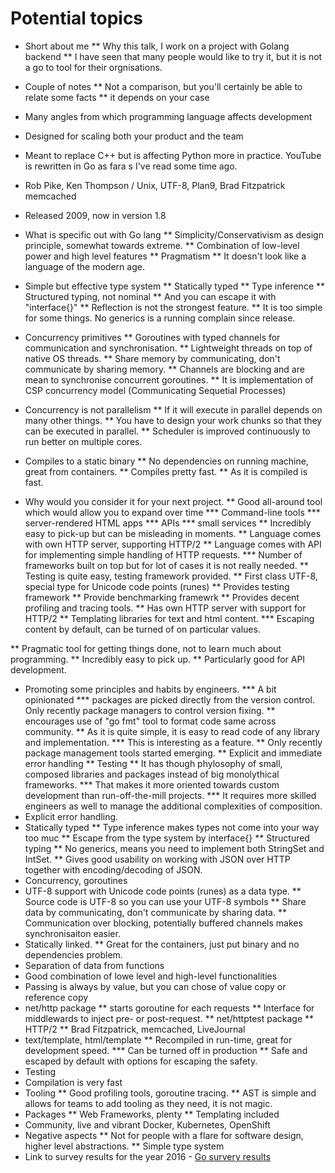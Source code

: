 Potential topics
===============

* Short about me
** Why this talk, I work on a project with Golang backend
** I have seen that many people would like to try it, but it is not a go to tool for their orgnisations.

* Couple of notes
** Not a comparison, but you'll certainly be able to relate some facts
** it depends on your case

* Many angles from which programming language affects development
* Designed for scaling both your product and the team
* Meant to replace C++ but is affecting Python more in practice. YouTube is rewritten in Go as fara s I've read some time ago.
* Rob Pike, Ken Thompson / Unix, UTF-8, Plan9, Brad Fitzpatrick memcached
* Released 2009, now in version 1.8

* What is specific out with Go lang
** Simplicity/Conservativism as design principle, somewhat towards extreme.
** Combination of low-level power and high level features
** Pragmatism
** It doesn't look like a language of the modern age.

* Simple but effective type system
** Statically typed
** Type inference
** Structured typing, not nominal
** And you can escape it with "interface{}"
** Reflection is not the strongest feature.
** It is too simple for some things. No generics is a running complain since release.

* Concurrency primitives
** Goroutines with typed channels for communication and synchronisation.
** Lightweight threads on top of native OS threads.
** Share memory by communicating, don't communicate by sharing memory.
** Channels are blocking and are mean to synchronise concurrent goroutines.
** It is implementation of CSP concurrency model (Communicating Sequetial Processes)

* Concurrency is not parallelism
** If it will execute in parallel depends on many other things.
** You have to design your work chunks so that they can be executed in parallel.
** Scheduler is improved continuously to run better on multiple cores.

* Compiles to a static binary
** No dependencies on running machine, great from containers.
** Compiles pretty fast.
** As it is compiled is fast.


* Why would you consider it for your next project.
** Good all-around tool which would allow you to expand over time
*** Command-line tools
*** server-rendered HTML apps
*** APIs
*** small services
** Incredibly easy to pick-up but can be misleading in moments.
** Language comes with own HTTP server, supporting HTTP/2
** Language comes with API for implementing simple handling of HTTP requests.
*** Number of frameworks built on top but for lot of cases it is not really needed.
** Testing is quite easy, testing framework provided.
** First class UTF-8, special type for Unicode code points (runes)
** Provides testing framework
** Provide benchmarking framewrk
** Provides decent profiling and tracing tools.
** Has own HTTP server with support for HTTP/2
** Templating libraries for text and html content.
*** Escaping content by default, can be turned of on particular values.





** Pragmatic tool for getting things done, not to learn much about programming.
** Incredibly easy to pick up.
** Particularly good for API development.
* Promoting some principles and habits by engineers.
*** A bit opinionated
*** packages are picked directly from the version control. Only recently package managers to control version fixing.
** encourages use of "go fmt" tool to format code same across community.
** As it is quite simple, it is easy to read code of any library and implementation.
*** This is interesting as a feature.
** Only recently package management tools started emerging.
** Explicit and immediate error handling
** Testing
** It has though phylosophy of small, composed libraries and packages instead of big monolythical frameworks.
*** That makes it more oriented towards custom development than run-off-the-mill projects.
*** It requires more skilled engineers as well to manage the additional complexities of composition.
* Explicit error handling.
* Statically typed
** Type inference makes types not come into your way too muc
** Escape from the type system by interface{}
** Structured typing
** No generics, means you need to implement both StringSet and IntSet.
** Gives good usability on working with JSON over HTTP together with encoding/decoding of JSON.
* Concurrency, goroutines
* UTF-8 support with Unicode code points (runes) as a data type.
** Source code is UTF-8 so you can use your UTF-8 symbols
** Share data by communicating, don't communicate by sharing data.
** Communication over blocking, potentially buffered channels makes synchronisaiton easier.
* Statically linked.
** Great for the containers, just put binary and no dependencies problem.
* Separation of data from functions
* Good combination of lowe level and high-level functionalities
* Passing is always by value, but you can chose of value copy or reference copy
* net/http package
** starts goroutine for each requests
** Interface for middlewards to inject pre- or post-request.
** net/httptest package
** HTTP/2
** Brad Fitzpatrick, memcached, LiveJournal
* text/template, html/template
** Recompiled in run-time, great for development speed.
*** Can be turned off in production
** Safe and escaped by default with options for escaping the safety.
* Testing
* Compilation is very fast
* Tooling
** Good profiling tools, goroutine tracing.
** AST is simple and allows for teams to add tooling as they need, it is not magic.
* Packages
** Web Frameworks, plenty
** Templating included
* Community, live and vibrant Docker, Kubernetes, OpenShift
* Negative aspects
** Not for people with a flare for software design, higher level abstractions.
** Simple type system
* Link to survey results for the year 2016 - [Go survery results](https://blog.golang.org/survey2016-results)
